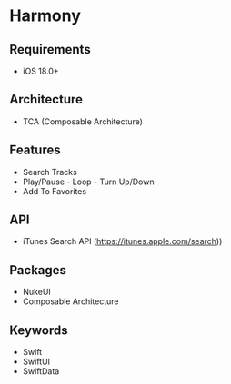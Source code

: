 # Harmony

## Requirements
- iOS 18.0+

## Architecture
- TCA (Composable Architecture)

## Features
- Search Tracks
- Play/Pause - Loop - Turn Up/Down
- Add To Favorites

## API
- iTunes Search API (https://itunes.apple.com/search))

 ## Packages
- NukeUI 
- Composable Architecture 

## Keywords 
- Swift
- SwiftUI
- SwiftData
